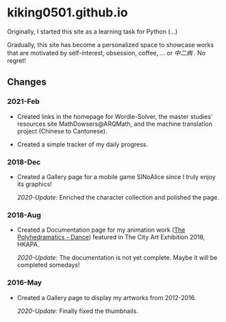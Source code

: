 # kiking0501.github.io



Originally, I started this site as a learning task for Python (...)



Gradually, this site has become a personalized space to showcase works that are motivated by self-interest, obsession, coffee, ... or *中二病* . No regret!



## Changes

### 2021-Feb

- Created links in the homepage for Wordle-Solver, the master studies' resources site MathDowsers@ARQMath, and the machine translation project (Chinese to Cantonese). 

- Created a simple tracker of my daily progress.

  

### 2018-Dec

- Created a Gallery page for a mobile game SINoAlice since I truly enjoy its graphics!

  *2020-Update:* Enriched the character collection and polished the page.
  
  


### 2018-Aug

- Created a Documentation page for my animation work ([The Polyhedramatics - Dance](https://github.com/kiking0501/polyhedramatics-dance-2018)) featured in The City Art Exhibition 2018, HKAPA.

  *2020-Update:* The documentation is not yet complete. Maybe it will be completed somedays!
  
  

### 2016-May

- Created a Gallery page to display my artworks from 2012-2016.

  *2020-Update*:  Finally fixed the thumbnails.

